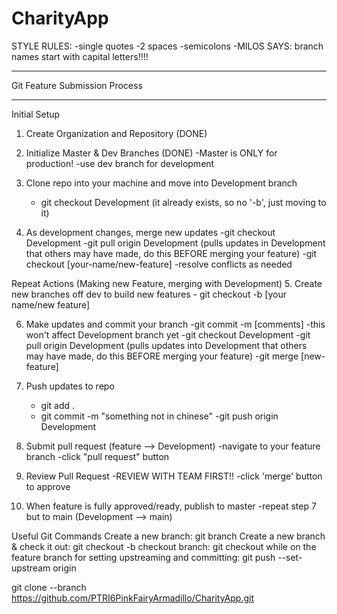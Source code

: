 # CharityApp




STYLE RULES:
-single quotes
-2 spaces
-semicolons 
-MILOS SAYS: branch names start with capital letters!!!!
_______________________________
Git Feature Submission Process
_______________________________
Initial Setup
1. Create Organization and Repository (DONE)
2. Initialize Master & Dev Branches (DONE)
    -Master is ONLY for production!
    -use dev branch for development
3. Clone repo into your machine and move into Development branch
    - git checkout Development (it already exists, so no '-b', just moving to it)

4. As development changes, merge new updates
    -git checkout Development
    -git pull origin Development (pulls updates in Development that others may have made, do this BEFORE merging your feature)
    -git checkout [your-name/new-feature]
    -resolve conflicts as needed

Repeat Actions (Making new Feature, merging with Development)
5. Create new branches off dev to build new features
    - git checkout -b [your name/new feature]

6. Make updates and commit your branch 
    -git commit -m [comments] 
    -this won't affect Development branch yet
    -git checkout Development
    -git pull origin Development (pulls updates into Development that others may have made, do this BEFORE merging your feature)
    -git merge [new-feature]

7. Push updates to repo
    - git add .
    - git commit -m "something not in chinese"
    -git push origin Development

8. Submit pull request (feature --> Development)
    -navigate to your feature branch
    -click "pull request" button

9. Review Pull Request
    -REVIEW WITH TEAM FIRST!!
    -click 'merge' button to approve

10. When feature is fully approved/ready, publish to master
    -repeat step 7 but to main (Development --> main)




Useful Git Commands
Create a new branch: git branch <feature>
Create a new branch & check it out: git checkout -b <feature>
checkout branch: git checkout <feature>
while on the feature branch for setting upstreaming and committing: git push --set-upstream origin <feature>

git clone --branch <branchname> https://github.com/PTRI6PinkFairyArmadillo/CharityApp.git